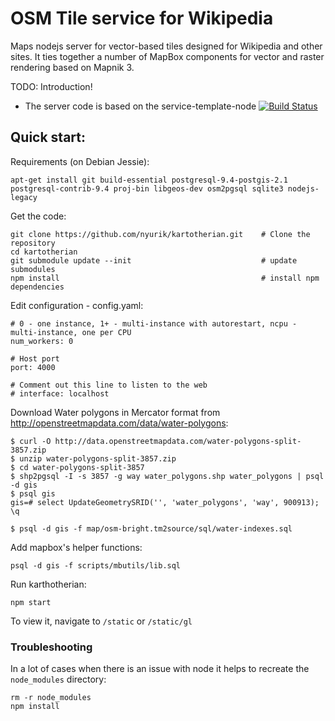 # OSM Tile service for Wikipedia

Maps nodejs server for vector-based tiles designed for Wikipedia and other sites. It ties together a number of MapBox components for vector and raster rendering based on Mapnik 3.

TODO:  Introduction!

* The server code is based on the service-template-node [![Build Status](https://travis-ci.org/wikimedia/service-template-node.svg?branch=master)](https://travis-ci.org/wikimedia/service-template-node)


## Quick start:

Requirements (on Debian Jessie):
```
apt-get install git build-essential postgresql-9.4-postgis-2.1 postgresql-contrib-9.4 proj-bin libgeos-dev osm2pgsql sqlite3 nodejs-legacy
```

Get the code:
```
git clone https://github.com/nyurik/kartotherian.git    # Clone the repository
cd kartotherian
git submodule update --init                             # update submodules
npm install                                             # install npm dependencies
```

Edit configuration - config.yaml:
```
# 0 - one instance, 1+ - multi-instance with autorestart, ncpu - multi-instance, one per CPU
num_workers: 0

# Host port
port: 4000

# Comment out this line to listen to the web
# interface: localhost
```

Download Water polygons in Mercator format from http://openstreetmapdata.com/data/water-polygons:
```
$ curl -O http://data.openstreetmapdata.com/water-polygons-split-3857.zip
$ unzip water-polygons-split-3857.zip
$ cd water-polygons-split-3857
$ shp2pgsql -I -s 3857 -g way water_polygons.shp water_polygons | psql -d gis
$ psql gis
gis=# select UpdateGeometrySRID('', 'water_polygons', 'way', 900913);
\q

$ psql -d gis -f map/osm-bright.tm2source/sql/water-indexes.sql
```

Add mapbox's helper functions:
```
psql -d gis -f scripts/mbutils/lib.sql
```


Run karthotherian:
```
npm start
```

To view it, navigate to `/static` or `/static/gl`


### Troubleshooting

In a lot of cases when there is an issue with node it helps to recreate the
`node_modules` directory:

```
rm -r node_modules
npm install
```
